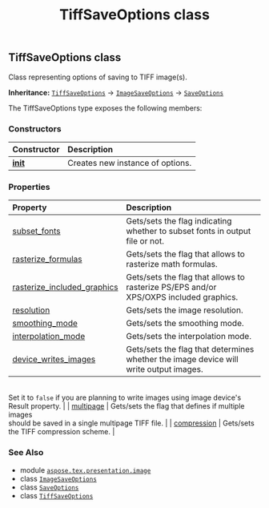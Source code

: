 ﻿---
title: TiffSaveOptions class
second_title: Aspose.TeX for Python via .NET API References
description: 
type: docs
weight: 60
url: /python-net/aspose.tex.presentation.image/tiffsaveoptions/
is_root: false
---

## TiffSaveOptions class

Class representing options of saving to TIFF image(s).



**Inheritance:** [`TiffSaveOptions`](/tex/python-net/aspose.tex.presentation.image/tiffsaveoptions) → 
[`ImageSaveOptions`](/tex/python-net/aspose.tex.presentation.image/imagesaveoptions) → 
[`SaveOptions`](/tex/python-net/aspose.tex.presentation/saveoptions)



The TiffSaveOptions type exposes the following members:

### Constructors
| Constructor | Description |
| :- | :- |
| [__init__](/tex/python-net/aspose.tex.presentation.image/tiffsaveoptions/__init__/#) | Creates new instance of options. |


### Properties
| Property | Description |
| :- | :- |
| [subset_fonts](/tex/python-net/aspose.tex.presentation.image/tiffsaveoptions/subset_fonts) | Gets/sets the flag indicating whether to subset fonts in output file or not. |
| [rasterize_formulas](/tex/python-net/aspose.tex.presentation.image/tiffsaveoptions/rasterize_formulas) | Gets/sets the flag that allows to rasterize math formulas. |
| [rasterize_included_graphics](/tex/python-net/aspose.tex.presentation.image/tiffsaveoptions/rasterize_included_graphics) | Gets/sets the flag that allows to rasterize PS/EPS and/or XPS/OXPS included graphics. |
| [resolution](/tex/python-net/aspose.tex.presentation.image/tiffsaveoptions/resolution) | Gets/sets the image resolution. |
| [smoothing_mode](/tex/python-net/aspose.tex.presentation.image/tiffsaveoptions/smoothing_mode) | Gets/sets the smoothing mode. |
| [interpolation_mode](/tex/python-net/aspose.tex.presentation.image/tiffsaveoptions/interpolation_mode) | Gets/sets the interpolation mode. |
| [device_writes_images](/tex/python-net/aspose.tex.presentation.image/tiffsaveoptions/device_writes_images) | Gets/sets the flag that determines whether the image device will write output images.<br/>Set it to `false` if you are planning to write images using image device's<br/>Result property. |
| [multipage](/tex/python-net/aspose.tex.presentation.image/tiffsaveoptions/multipage) | Gets/sets the flag that defines if multiple images<br/>should be saved in a single multipage TIFF file. |
| [compression](/tex/python-net/aspose.tex.presentation.image/tiffsaveoptions/compression) | Gets/sets the TIFF compression scheme. |



### See Also
* module [`aspose.tex.presentation.image`](..)
* class [`ImageSaveOptions`](/tex/python-net/aspose.tex.presentation.image/imagesaveoptions)
* class [`SaveOptions`](/tex/python-net/aspose.tex.presentation/saveoptions)
* class [`TiffSaveOptions`](/tex/python-net/aspose.tex.presentation.image/tiffsaveoptions)
